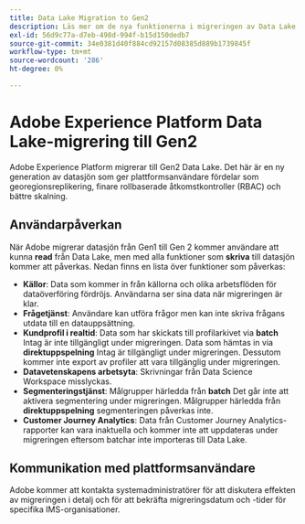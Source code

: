```yaml
---
title: Data Lake Migration to Gen2
description: Läs mer om de nya funktionerna i migreringen av Data Lake till Gen2 i Adobe Experience Platform.
exl-id: 56d9c77a-d7eb-498d-994f-b15d150dedb7
source-git-commit: 34e0381d40f884cd92157d08385d889b1739845f
workflow-type: tm+mt
source-wordcount: '286'
ht-degree: 0%

---
```


# Adobe Experience Platform Data Lake-migrering till Gen2

Adobe Experience Platform migrerar till Gen2 Data Lake. Det här är en ny generation av datasjön som ger plattformsanvändare fördelar som georegionsreplikering, finare rollbaserade åtkomstkontroller (RBAC) och bättre skalning.

## Användarpåverkan

När Adobe migrerar datasjön från Gen1 till Gen 2 kommer användare att kunna **read** från Data Lake, men med alla funktioner som **skriva** till datasjön kommer att påverkas. Nedan finns en lista över funktioner som påverkas:

- **Källor**: Data som kommer in från källorna och olika arbetsflöden för dataöverföring fördröjs. Användarna ser sina data när migreringen är klar.
- **Frågetjänst**: Användare kan utföra frågor men kan inte skriva frågans utdata till en datauppsättning.
- **Kundprofil i realtid**: Data som har skickats till profilarkivet via **batch** Intag är inte tillgängligt under migreringen. Data som hämtas in via **direktuppspelning** Intag är tillgängligt under migreringen. Dessutom kommer inte export av profiler att vara tillgänglig under migreringen.
- **Datavetenskapens arbetsyta**: Skrivningar från Data Science Workspace misslyckas.
- **Segmenteringstjänst**: Målgrupper härledda från **batch** Det går inte att aktivera segmentering under migreringen. Målgrupper härledda från **direktuppspelning** segmenteringen påverkas inte.
- **Customer Journey Analytics**: Data från Customer Journey Analytics-rapporter kan vara inaktuella och kommer inte att uppdateras under migreringen eftersom batchar inte importeras till Data Lake.

## Kommunikation med plattformsanvändare

Adobe kommer att kontakta systemadministratörer för att diskutera effekten av migreringen i detalj och för att bekräfta migreringsdatum och -tider för specifika IMS-organisationer.
